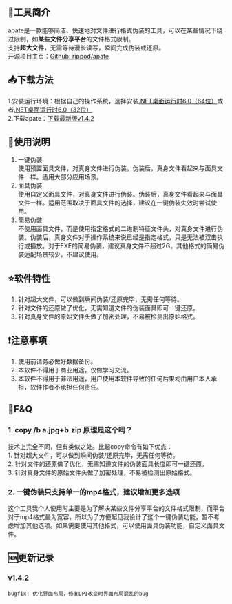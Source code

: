 ## 📑工具简介  
  apate是一款能够简洁、快速地对文件进行格式伪装的工具，可以在某些情况下绕过限制，如**某些文件分享平台**的文件格式限制。  
  支持**超大文件**，无需等待漫长读写，瞬间完成伪装或还原。  
  开源项目主页：[Github: rippod/apate](https://github.com/rippod/apate)  
  
## 📥下载方法
  1.安装运行环境：根据自己的操作系统，选择安装[.NET桌面运行时6.0（64位）](https://dotnet.microsoft.com/zh-cn/download/dotnet/thank-you/runtime-desktop-6.0.16-windows-x64-installer)或者[.NET桌面运行时6.0（32位）](https://dotnet.microsoft.com/zh-cn/download/dotnet/thank-you/runtime-desktop-6.0.16-windows-x86-installer)  
  2.下载apate：[下载最新版v1.4.2](https://github.com/rippod/apate/releases/download/apate.v1.4.2/apate.v1.4.2.zip)  
  
## 📗使用说明  
  1. 一键伪装  
  使用预置面具文件，对真身文件进行伪装。伪装后，真身文件看起来与面具文件一样。适用大部分应用场景。  
  2. 面具伪装  
  使用自定义面具文件，对真身文件进行伪装。伪装后，真身文件看起来与面具文件一样。适用范围取决于面具文件的选择，建议在一键伪装失效时尝试使用。  
  3. 简易伪装  
  不使用面具文件，而是使用指定格式的二进制特征文件头，对真身文件进行伪装。伪装后，真身文件对于操作系统来说已经是指定格式，只是无法被双击执行或播放。对于EXE的简易伪装，建议真身文件不超过2G。其他格式的简易伪装适配场景较少，不建议使用。  

## ⭐软件特性  
  1. 针对超大文件，可以做到瞬间伪装/还原完毕，无需任何等待。  
  2. 针对文件的还原做了优化，无需知道文件的伪装面具即可一键还原。  
  3. 针对真身文件的原始文件头做了加密处理，不易被检测出原始格式。  

## ❗注意事项  
  1. 使用前请务必做好数据备份。  
  2. 本软件不得用于商业用途，仅做学习交流。  
  3. 本软件不得用于非法用途，用户使用本软件导致的任何后果均由用户本人承担，软件作者不承担任何责任。  

## 🙋F&Q  
  ### 1. copy /b a.jpg+b.zip 原理是这个吗？  
  技术上完全不同，但有类似之处。比起copy命令有如下优点：  
    1. 针对超大文件，可以做到瞬间伪装/还原完毕，无需任何等待。  
    2. 针对文件的还原做了优化，无需知道文件的伪装面具长度即可一键还原。  
    3. 针对真身文件的原始文件头做了加密处理，不易被检测出原始格式。  
  ### 2. 一键伪装只支持单一的mp4格式，建议增加更多选项  
  这个工具我个人使用时主要是为了解决某些文件分享平台的文件格式限制，而平台对于mp4格式最为宽容，所以为了方便起见我设计了这个一键伪装功能，暂不考虑增加其他选项。如果需要使用其他格式，可以使用面具伪装功能，自定义面具文件。  

## 🆕更新记录  
  ### v1.4.2  
    bugfix: 优化界面布局，修复DPI改变时界面布局混乱的bug  
